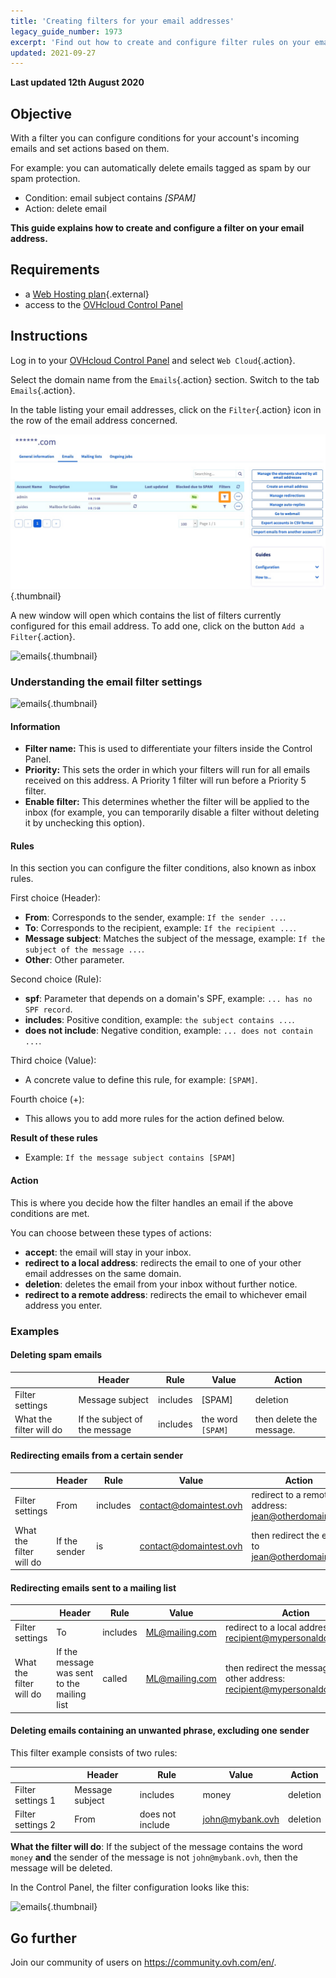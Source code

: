 ```yaml
---
title: 'Creating filters for your email addresses'
legacy_guide_number: 1973
excerpt: 'Find out how to create and configure filter rules on your email address'
updated: 2021-09-27
---
```


**Last updated 12th August 2020**

## Objective

With a filter you can configure conditions for your account's incoming emails and set actions based on them.

For example: you can automatically delete emails tagged as spam by our spam protection.

- Condition: email subject contains *[SPAM]*
- Action: delete email

**This guide explains how to create and configure a filter on your email address.**


## Requirements

- a [Web Hosting plan](https://www.ovhcloud.com/en-sg/web-hosting/){.external} 
- access to the [OVHcloud Control Panel](https://ca.ovh.com/auth/?action=gotomanager&from=https://www.ovh.com/sg/&ovhSubsidiary=sg)


## Instructions

Log in to your [OVHcloud Control Panel](https://ca.ovh.com/auth/?action=gotomanager&from=https://www.ovh.com/sg/&ovhSubsidiary=sg) and select `Web Cloud`{.action}.

Select the domain name from the `Emails`{.action} section. Switch to the tab `Emails`{.action}.

In the table listing your email addresses, click on the `Filter`{.action} icon in the row of the email address concerned.

![emails](images/img_3239.png){.thumbnail}

A new window will open which contains the list of filters currently configured for this email address. To add one, click on the button `Add a Filter`{.action}.

![emails](images/img_3240.jpg){.thumbnail}

### Understanding the email filter settings

![emails](images/img_3241.jpg){.thumbnail}


#### Information

- **Filter name:** This is used to differentiate your filters inside the Control Panel.
- **Priority:** This sets the order in which your filters will run for all emails received on this address. A Priority 1 filter will run before a Priority 5 filter.
- **Enable filter:** This determines whether the filter will be applied to the inbox (for example, you can temporarily disable a filter without deleting it by unchecking this option).


#### Rules

In this section you can configure the filter conditions, also known as inbox rules.

First choice (Header):

- **From**: Corresponds to the sender, example: `If the sender ...`.
- **To**: Corresponds to the recipient, example: `If the recipient ...`.
- **Message subject**: Matches the subject of the message, example: `If the subject of the message ...`.
- **Other**: Other parameter.

Second choice (Rule):

- **spf**: Parameter that depends on a domain's SPF, example: `... has no SPF record`.
- **includes**: Positive condition, example: `the subject contains ...`.
- **does not include**: Negative condition, example: `... does not contain ...`.

Third choice (Value):

- A concrete value to define this rule, for example: `[SPAM]`.

Fourth choice (+):

- This allows you to add more rules for the action defined below.

**Result of these rules**

- Example: `If the message subject contains [SPAM]`


#### Action

This is where you decide how the filter handles an email if the above conditions are met.

You can choose between these types of actions:

- **accept**: the email will stay in your inbox.
- **redirect to a local address**: redirects the email to one of your other email addresses on the same domain.
- **deletion**: deletes the email from your inbox without further notice.
- **redirect to a remote address**: redirects the email to whichever email address you enter.


### Examples

#### Deleting spam emails

||Header|Rule|Value|Action|
|---|---|---|---|---|
|Filter settings|Message subject|includes|[SPAM]|deletion|
|What the filter will do|If the subject of the message|includes|the word `[SPAM]`|then delete the message.|


#### Redirecting emails from a certain sender

||Header|Rule|Value|Action|
|---|---|---|---|---|
|Filter settings|From|includes|contact@domaintest.ovh|redirect to a remote address: jean@otherdomain.ovh|
|What the filter will do|If the sender|is|contact@domaintest.ovh|then redirect the email to jean@otherdomain.ovh|


#### Redirecting emails sent to a mailing list

||Header|Rule|Value|Action|
|---|---|---|---|---|
|Filter settings|To|includes|ML@mailing.com|redirect to a local address: recipient@mypersonaldomain.ovh|
|What the filter will do|If the message was sent to the mailing list|called|ML@mailing.com|then redirect the message to my other address: recipient@mypersonaldomain.ovh|

<a name="MULTI"></a>

#### Deleting emails containing an unwanted phrase, excluding one sender 

This filter example consists of two rules:

||Header|Rule|Value|Action|
|---|---|---|---|---|
|Filter settings 1|Message subject|includes|money|deletion|
|Filter settings 2|From|does not include|john@mybank.ovh|deletion|

**What the filter will do**: If the subject of the message contains the word `money` **and** the sender of the message is not `john@mybank.ovh`, then the message will be deleted.

In the Control Panel, the filter configuration looks like this:

![emails](images/img_3242.jpg){.thumbnail}

## Go further

Join our community of users on <https://community.ovh.com/en/>.
